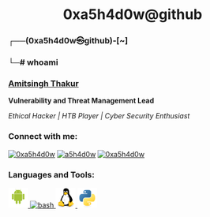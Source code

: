 <h1 align="center">0xa5h4d0w@github</h1>

<h3 align="left">┌──(0xa5h4d0w㉿github)-[~]    </h3>
<h3 align="left">└─# whoami    </h3>
<h3 alige="left"><a href="https://ae.linkedin.com/in/amitsingh-thakur">Amitsingh Thakur</a></h3>


**Vulnerability and Threat Management Lead**



*Ethical Hacker | HTB Player | Cyber Security Enthusiast*
           
         


<h3 align="left">Connect with me:</h3>
<p align="left">
<a href="https://twitter.com/0xa5h4d0w" target="blank"><img align="center" src="https://raw.githubusercontent.com/rahuldkjain/github-profile-readme-generator/master/src/images/icons/Social/twitter.svg" alt="0xa5h4d0w" height="30" width="40" /></a>
<a href="https://www.linkedin.com/in/amitsingh-thakur/" target="blank"><img align="center" src="https://raw.githubusercontent.com/rahuldkjain/github-profile-readme-generator/master/src/images/icons/Social/linked-in-alt.svg" alt="a5h4d0w" height="30" width="40" /></a>
<a href="https://www.instagram.com/0xa5h4d0w/" target="blank"><img align="center" src="https://raw.githubusercontent.com/rahuldkjain/github-profile-readme-generator/master/src/images/icons/Social/instagram.svg" alt="0xa5h4d0w" height="30" width="40" /></a>
</p>


<h3 align="left">Languages and Tools:</h3>
<p align="left"> <a href="https://developer.android.com" target="_blank" rel="noreferrer"> <img src="https://raw.githubusercontent.com/devicons/devicon/master/icons/android/android-original-wordmark.svg" alt="android" width="40" height="40"/> </a> <a href="https://www.gnu.org/software/bash/" target="_blank" rel="noreferrer"> <img src="https://www.vectorlogo.zone/logos/gnu_bash/gnu_bash-icon.svg" alt="bash" width="40" height="40"/> </a> <a href="https://www.linux.org/" target="_blank" rel="noreferrer"> <img src="https://raw.githubusercontent.com/devicons/devicon/master/icons/linux/linux-original.svg" alt="linux" width="40" height="40"/> </a> <a href="https://www.python.org" target="_blank" rel="noreferrer"> <img src="https://raw.githubusercontent.com/devicons/devicon/master/icons/python/python-original.svg" alt="python" width="40" height="40"/> </a> </p>
